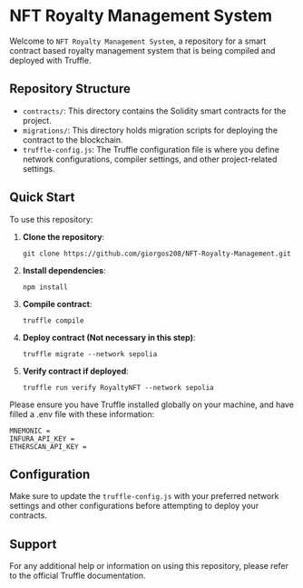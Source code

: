 # NFT Royalty Management System

Welcome to `NFT Royalty Management System`, a repository for a smart contract based royalty management system that is being compiled and deployed with Truffle.

## Repository Structure

- `contracts/`: This directory contains the Solidity smart contracts for the project.
- `migrations/`: This directory holds migration scripts for deploying the contract to the blockchain.
- `truffle-config.js`: The Truffle configuration file is where you define network configurations, compiler settings, and other project-related settings.

## Quick Start

To use this repository:

1. **Clone the repository**:

   ```shell
   git clone https://github.com/giorgos208/NFT-Royalty-Management.git
   ```

2. **Install dependencies**:

   ```shell
   npm install
   ```

3. **Compile contract**:

   ```shell
   truffle compile
   ```

4. **Deploy contract (Not necessary in this step)**:

   ```shell
   truffle migrate --network sepolia
   ```

5. **Verify contract if deployed**:

   ```shell
   truffle run verify RoyaltyNFT --network sepolia
   ```

Please ensure you have Truffle installed globally on your machine, and have filled a .env file with these information:
 ```shell
 MNEMONIC = 
 INFURA_API_KEY = 
 ETHERSCAN_API_KEY = 
   ```

## Configuration

Make sure to update the `truffle-config.js` with your preferred network settings and other configurations before attempting to deploy your contracts.

## Support

For any additional help or information on using this repository, please refer to the official Truffle documentation.
